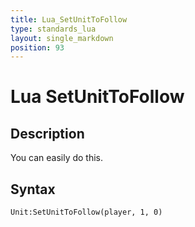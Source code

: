 ```yaml
---
title: Lua_SetUnitToFollow
type: standards_lua
layout: single_markdown
position: 93
---
```


# Lua SetUnitToFollow

## Description

You can easily do this.

## Syntax

```
Unit:SetUnitToFollow(player, 1, 0)
```
